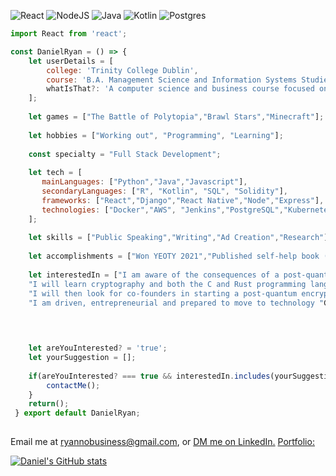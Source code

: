 ![React](https://img.shields.io/badge/react-%2320232a.svg?style=for-the-badge&logo=react&logoColor=%2361DAFB) ![NodeJS](https://img.shields.io/badge/node.js-6DA55F?style=for-the-badge&logo=node.js&logoColor=white) ![Java](https://img.shields.io/badge/java-%23ED8B00.svg?style=for-the-badge&logo=openjdk&logoColor=white) ![Kotlin](https://img.shields.io/badge/kotlin-%237F52FF.svg?style=for-the-badge&logo=kotlin&logoColor=white) ![Postgres](https://img.shields.io/badge/postgres-%23316192.svg?style=for-the-badge&logo=postgresql&logoColor=white) 
```javascript
import React from 'react';

const DanielRyan = () => {
    let userDetails = [
        college: 'Trinity College Dublin',
        course: 'B.A. Management Science and Information Systems Studies',
        whatIsThat?: 'A computer science and business course focused on modern quantiative methods'
    ];
    
    let games = ["The Battle of Polytopia","Brawl Stars","Minecraft"];
    
    let hobbies = ["Working out", "Programming", "Learning"];
    
    const specialty = "Full Stack Development";
    
    let tech = [
       mainLanguages: ["Python","Java","Javascript"],
       secondaryLanguages: ["R", "Kotlin", "SQL", "Solidity"],
       frameworks: ["React","Django","React Native","Node","Express"],
       technologies: ["Docker","AWS", "Jenkins","PostgreSQL","Kubernetes"]
    ];
    
    let skills = ["Public Speaking","Writing","Ad Creation","Research"];
    
    let accomplishments = ["Won YEOTY 2021","Published self-help book (Memento Mori)","Created a range of Shopify stores"];
       
    let interestedIn = ["I am aware of the consequences of a post-quantum future where we can no longer rely on public key encryption or conventional methods",
    "I will learn cryptography and both the C and Rust programming languages to then secure an intenrship at a data encryption company.",
    "I will then look for co-founders in starting a post-quantum encryption company which provides post-quantum encryption services to businesses",
    "I am driven, entrepreneurial and prepared to move to technology "Ground Zero" locations such as the Bay Area if needs be."]

    

    
    let areYouInterested? = 'true';
    let yourSuggestion = [];
    
    if(areYouInterested? === true && interestedIn.includes(yourSuggestion) {
        contactMe();
    }
    return();
 } export default DanielRyan;
    
```
Email me at [ryannobusiness@gmail.com](mailto:ryannobusiness@gmail.com), or [DM me on LinkedIn.](https://www.linkedin.com/in/daniel-ryan-8957a5186/)
[Portfolio:](https://realryanno2022.github.io/)
    
[![Daniel's GitHub stats](https://github-readme-stats.vercel.app/api?username=RealRyanno2022&show_icons=true&theme=gruvbox)](https://github.com/anuraghazra/github-readme-stats)


